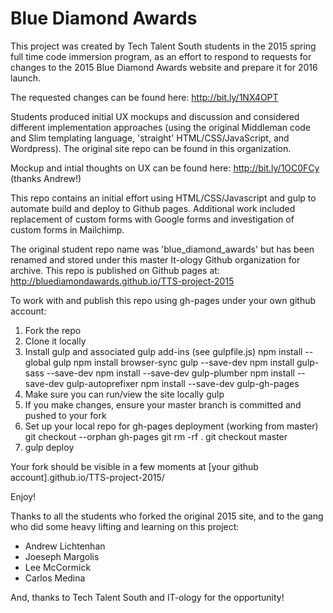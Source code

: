# Blue Diamond Awards
This project was created by Tech Talent South students in the 2015 spring full time code immersion program, as an effort to respond to requests for changes to the 2015 Blue Diamond Awards website and prepare it for 2016 launch.

The requested changes can be found here:
http://bit.ly/1NX4OPT

Students produced initial UX mockups and discussion and considered different implementation approaches (using the original Middleman code and Slim templating language, 'straight' HTML/CSS/JavaScript, and Wordpress).  The original site repo can be found in this organization.

Mockup and intial thoughts on UX can be found here:
http://bit.ly/1OC0FCy (thanks Andrew!)

This repo contains an initial effort using HTML/CSS/Javascript and gulp to automate build and deploy to Github pages. Additional work included replacement of custom forms with Google forms and investigation of custom forms in Mailchimp.

The original student repo name was 'blue_diamond_awards' but has been renamed and stored under this master It-ology Github organization for archive.
This repo is published on Github pages at: http://bluediamondawards.github.io/TTS-project-2015

To work with and publish this repo using gh-pages under your own github account:
1. Fork the repo
2. Clone it locally
3. Install gulp and associated gulp add-ins (see gulpfile.js)
     npm install --global gulp
     npm install browser-sync gulp --save-dev
     npm install gulp-sass --save-dev
     npm install --save-dev gulp-plumber
     npm install --save-dev gulp-autoprefixer
     npm install --save-dev gulp-gh-pages
4. Make sure you can run/view the site locally 
     gulp
4. If you make changes, ensure your master branch is committed and pushed to your fork
5. Set up your local repo for gh-pages deployment (working from master)
     git checkout --orphan gh-pages
     git rm -rf .
     git checkout master
6. gulp deploy

Your fork should be visible in a few moments at [your github account].github.io/TTS-project-2015/

Enjoy!

Thanks to all the students who forked the original 2015 site, and to the gang who did some heavy lifting
and learning on this project:
- Andrew Lichtenhan
- Joeseph Margolis
- Lee McCormick 
- Carlos Medina

And, thanks to Tech Talent South and IT-ology for the opportunity!

